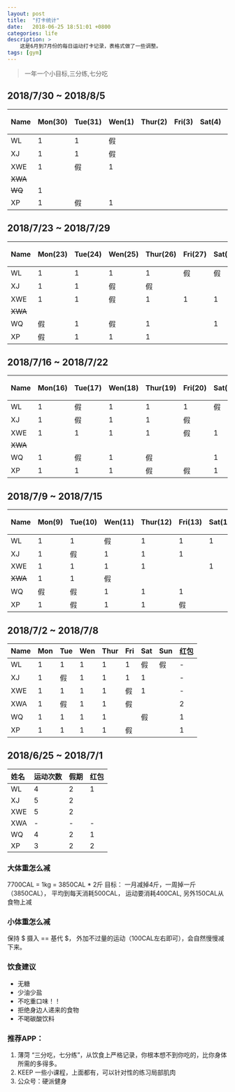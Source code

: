 ```yaml
---
layout: post
title:  "打卡统计"
date:   2018-06-25 18:51:01 +0800
categories: life
description: >
    这是6月到7月份的每日运动打卡记录，表格式做了一些调整。 
tags: [gym] 
---
```



> 一年一个小目标,三分练,七分吃

## 2018/7/30  ~  2018/8/5
| Name | Mon(30) | Tue(31)  | Wen(1) | Thur(2)| Fri(3) | Sat(4) | Sun(5) | 红包|
|:----|:----|:----|:----|:----|:-----| ----|:-----|:--- |
| WL  |1|1|假||||||
| XJ  |1|1|假||||||
| XWE |1|假|1||||||
| ~~XWA~~ | ||||||||
| ~~WQ~~  |1||||||||
| XP  |1|假|1||||||

## 2018/7/23  ~  2018/7/29

| Name | Mon(23) | Tue(24)  | Wen(25) | Thur(26)| Fri(27) | Sat(28) | Sun(29) | 红包|
|:----|:----|:----|:----|:----|:-----| ----|:-----|:--- |
| WL  |1|1|1|1|假|假||1|
| XJ  |1|1|假|假|||1|2|
| XWE |1|1|假|1|1|1|假||
| ~~XWA~~ | ||||||||
| WQ  |假|1|假|1||1|1|1|
| XP  |假|1|1|1||||2|

## 2018/7/16  ~  2018/7/22

| Name | Mon(16) | Tue(17)  | Wen(18) | Thur(19)| Fri(20) | Sat(21) | Sun(22) | 红包|
|:----|:----|:----|:----|:----|:-----| ----|:-----|:--- |
| WL  |1|假|1|1|1|假||1|
| XJ  |1|假|1|1|假||1|1|
| XWE |1|1|1|1|假|1|假||
| ~~XWA~~ | ||||||||
| WQ  |1|假|1|假||1|1|1|
| XP  |1|1|1|假|假|1||1|

## 2018/7/9  ~  2018/7/15

| Name | Mon(9) | Tue(10)  | Wen(11) | Thur(12)| Fri(13) | Sat(14) | Sun(15) | 红包|
|:----|:----|:----|:----|:----|:-----| ----|:-----|:--- |
| WL  |1 |1|假|1|1|1|假||
| XJ  |1 |假|1|1|1|||1|
| XWE |1 |1|1|1||1|1||
| ~~XWA~~ |1 |1|假||||||
| WQ  |假|假 |1|1|1||1|1|
| XP  |1 |假|1|1|假|||2|

## 2018/7/2  ~  2018/7/8

| Name | Mon | Tue | Wen | Thur| Fri | Sat| Sun| 红包|
|:----|:----|:----|:----|:----|:-----| ----|:-----|:--- |
| WL  | 1 |1 |1 |1|1|假|假|-|
| XJ  | 1 |假 |1 |1|1|1||-|
| XWE | 1 |1 |1|1|假|1||-|
| XWA | 1 |假 |1 |1|假|||2|
| WQ  | 1 |1 |1 |1||假||1|
| XP  | 1 |1 |1 |1|假|||1|

## 2018/6/25  ~  2018/7/1


| 姓名 | 运动次数   | 假期 | 红包|
|:----|:----------|:------| --- |
| WL  | 4 | 2 | 1 |
| XJ  | 5 | 2 |  |
| XWE | 5 | 2 |  |
| XWA | - | - | - |
| WQ  | 4 | 2 | 1 |
| XP  | 3 | 2 | 2 |



### 大体重怎么减
7700CAL = 1kg = 3850CAL * 2斤
目标： 一月减掉4斤，一周掉一斤（3850CAL），
平均到每天消耗500CAL， 运动要消耗400CAL,  另外150CAL从食物上减

### 小体重怎么减
保持  $ 摄入 ==  基代 $， 外加不过量的运动（100CAL左右即可），会自然慢慢减下来。

### 饮食建议
 - 无糖
 - 少油少盐
 - 不吃重口味！！
 - 拒绝身边人递来的食物
 - 不喝碳酸饮料

### 推荐APP：
1. 薄菏
   “三分吃，七分练”，从饮食上严格记录，你根本想不到你吃的，比你身体所需的多得多。
2. KEEP
   一些小课程，上面都有，可以针对性的练习局部肌肉
3. 公众号：硬派健身

